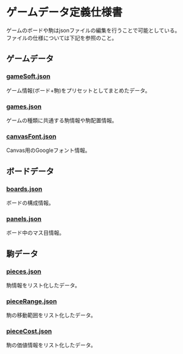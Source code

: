 # ゲームデータ定義仕様書
ゲームのボードや駒はjsonファイルの編集を行うことで可能としている。  
ファイルの仕様については下記を参照のこと。

## ゲームデータ
### [gameSoft.json](./#json/gameSoft)
ゲーム情報(ボード+駒)をプリセットとしてまとめたデータ。

### [games.json](./#json/games)
ゲームの種類に共通する駒情報や駒配置情報。

### [canvasFont.json](./#json/canvasFont)
Canvas用のGoogleフォント情報。

## ボードデータ
### [boards.json](./#json/boards)
ボードの構成情報。

### [panels.json](./#json/panels)
ボード中のマス目情報。

## 駒データ
### [pieces.json](./#json/pieces)
駒情報をリスト化したデータ。

### [pieceRange.json](./#json/pieceRange)
駒の移動範囲をリスト化したデータ。

### [pieceCost.json](./#json/pieceCost)
駒の価値情報をリスト化したデータ。

